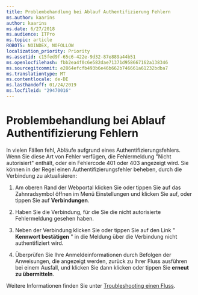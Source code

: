 ```yaml
---
title: Problembehandlung bei Ablauf Authentifizierung Fehlern
ms.author: kaarins
author: kaarins
ms.date: 6/27/2018
ms.audience: ITPro
ms.topic: article
ROBOTS: NOINDEX, NOFOLLOW
localization_priority: Priority
ms.assetid: c15fed9f-65c6-422e-9d32-87e889a44b51
ms.openlocfilehash: fbb2ea4f0c6e582dae71371d958667162a138346
ms.sourcegitcommit: e2864efcfb493b6e46b662b746661a61232bdba7
ms.translationtype: MT
ms.contentlocale: de-DE
ms.lasthandoff: 01/24/2019
ms.locfileid: "29470016"
---
```

# <a name="troubleshoot-flow-authentication-errors"></a>Problembehandlung bei Ablauf Authentifizierung Fehlern

In vielen Fällen fehl, Abläufe aufgrund eines Authentifizierungsfehlers. Wenn Sie diese Art von Fehler verfügen, die Fehlermeldung "Nicht autorisiert" enthält, oder ein Fehlercode 401 oder 403 angezeigt wird. Sie können in der Regel einen Authentifizierungsfehler beheben, durch die Verbindung zu aktualisieren:
  
1. Am oberen Rand der Webportal klicken Sie oder tippen Sie auf das Zahnradsymbol öffnen im Menü Einstellungen und klicken Sie auf, oder tippen Sie auf **Verbindungen**.
    
2. Haben Sie die Verbindung, für die Sie die nicht autorisierte Fehlermeldung gesehen haben.
    
3. Neben der Verbindung klicken Sie oder tippen Sie auf den Link " **Kennwort bestätigen** " in die Meldung über die Verbindung nicht authentifiziert wird. 
    
4. Überprüfen Sie Ihre Anmeldeinformationen durch Befolgen der Anweisungen, die angezeigt werden, zurück zu Ihrer Fluss ausführen bei einem Ausfall, und klicken Sie dann klicken oder tippen Sie **erneut zu übermitteln**.
    
Weitere Informationen finden Sie unter [Troubleshooting einen Fluss](https://go.microsoft.com/fwlink/?linkid=872110).
  

